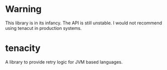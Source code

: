 # Warning
This library is in its infancy.  The API is still unstable.  I would not recommend using tenacut in production systems.

# tenacity
A library to provide retry logic for JVM based languages.
